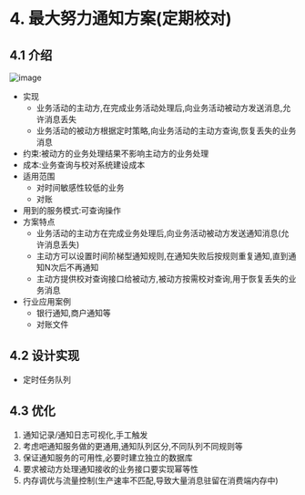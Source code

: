 # 4. 最大努力通知方案(定期校对)

## 4.1 介绍

![image](http://clsaa-distributed-transaction-img-bed-1252032169.cossh.myqcloud.com/%E6%9C%80%E5%A4%A7%E5%8A%AA%E5%8A%9B%E9%80%9A%E7%9F%A5%E5%9E%8B1.png)

- 实现
  - 业务活动的主动方,在完成业务活动处理后,向业务活动被动方发送消息,允许消息丢失
  - 业务活动的被动方根据定时策略,向业务活动的主动方查询,恢复丢失的业务消息
- 约束:被动方的业务处理结果不影响主动方的业务处理
- 成本:业务查询与校对系统建设成本
- 适用范围
  - 对时间敏感性较低的业务
  - 对账
- 用到的服务模式:可查询操作
- 方案特点
  - 业务活动的主动方在完成业务处理后,向业务活动被动方发送通知消息(允许消息丢失)
  - 主动方可以设置时间阶梯型通知规则,在通知失败后按规则重复通知,直到通知N次后不再通知
  - 主动方提供校对查询接口给被动方,被动方按需校对查询,用于恢复丢失的业务消息
- 行业应用案例
  - 银行通知,商户通知等
  - 对账文件

## 4.2 设计实现

- 定时任务队列

## 4.3 优化

1. 通知记录/通知日志可视化,手工触发
2. 考虑吧通知服务做的更通用,通知队列区分,不同队列不同规则等
3. 保证通知服务的可用性,必要时建立独立的数据库
4. 要求被动方处理通知接收的业务接口要实现幂等性
5. 内存调优与流量控制(生产速率不匹配,导致大量消息驻留在消费端内存中)